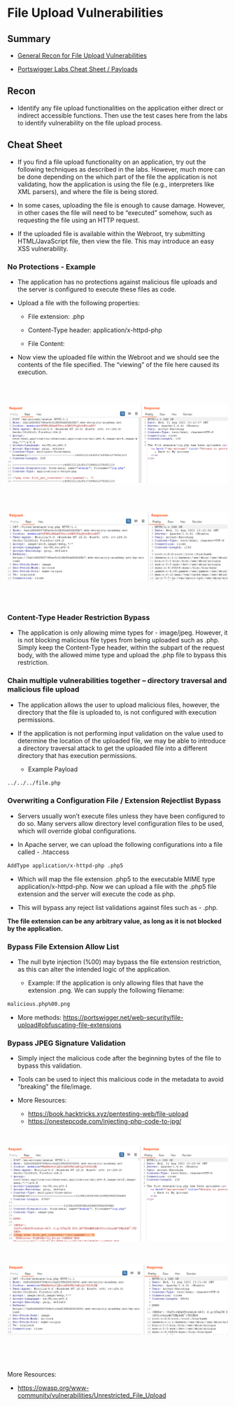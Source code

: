 # File Upload Vulnerabilities

## Summary

* [General Recon for File Upload Vulnerabilities](#recon)

* [Portswigger Labs Cheat Sheet / Payloads](#cheat-sheet)


## Recon

* Identify any file upload functionalities on the application either direct or indirect accessible functions.  Then use the test cases here from the labs to identify vulnerability on the file upload process.


## Cheat Sheet

* If you find a file upload functionality on an application, try out the following techniques as described in the labs.  However, much more can be done depending on the which part of the file the application is not validating, how the application is using the file (e.g., interpreters like XML parsers), and where the file is being stored.

* In some cases, uploading the file is enough to cause damage.  However, in other cases the file will need to be “executed” somehow, such as requesting the file using an HTTP request.

* If the uploaded file is available within the Webroot, try submitting HTML/JavaScript file, then view the file.  This may introduce an easy XSS vulnerability.


### No Protections - Example

* The application has no protections against malicious file uploads and the server is configured to execute these files as code.

* Upload a file with the following properties:

    * File extension:  .php

    * Content-Type header:  application/x-httpd-php

    * File Content:  <?php echo file_get_contents('/path/to/target/file'); ?>

* Now view the uploaded file within the Webroot and we should see the contents of the file specified.  The “viewing” of the file here caused its execution.

<br><br><br>
![File Image](https://github.com/ChrisM-X/Payloads_Cheat-Sheets/blob/main/Web%20Security%20Payloads/Portswigger%20-%20Web%20Security%20Academy/File%20Upload%20Vulnerabilities/Images/FileUploads-1.png)

<br><br>

![File Image2](https://github.com/ChrisM-X/Payloads_Cheat-Sheets/blob/main/Web%20Security%20Payloads/Portswigger%20-%20Web%20Security%20Academy/File%20Upload%20Vulnerabilities/Images/FileUploads-2.png)

<br><br>

### Content-Type Header Restriction Bypass

* The application is only allowing mime types for - image/jpeg.  However, it is not blocking malicious file types from being uploaded such as .php.  Simply keep the Content-Type header, within the subpart of the request body, with the allowed mime type and upload the .php file to bypass this restriction.



### Chain multiple vulnerabilities together – directory traversal and malicious file upload

* The application allows the user to upload malicious files, however, the directory that the file is uploaded to, is not configured with execution permissions.  

* If the application is not performing input validation on the value used to determine the location of the uploaded file, we may be able to introduce a directory traversal attack to get the uploaded file into a different directory that has execution permissions.

    * Example Payload

```bash    
../../../file.php
```


### Overwriting a Configuration File / Extension Rejectlist Bypass

* Servers usually won’t execute files unless they have been configured to do so.  Many servers allow directory level configuration files to be used, which will override global configurations.

* In Apache server, we can upload the following configurations into a file called  -  .htaccess

```bash
AddType application/x-httpd-php .php5
```

* Which will map the file extension .php5 to the executable MIME type application/x-httpd-php.  Now we can upload a file with the .php5 file extension and the server will execute the code as php.  

* This will bypass any reject list validations against files such as - .php.

**The file extension can be any arbitrary value, as long as it is not blocked by the application.**



### Bypass File Extension Allow List


* The null byte injection (%00) may bypass the file extension restriction, as this can alter the intended logic of the application.

    * Example:  If the application is only allowing files that have the extension .png.  We can supply the following filename:

```bash
malicious.php%00.png
```

* More methods: https://portswigger.net/web-security/file-upload#obfuscating-file-extensions



### Bypass JPEG Signature Validation

* Simply inject the malicious code after the beginning bytes of the file to bypass this validation.

* Tools can be used to inject this malicious code in the metadata to avoid "breaking" the file/image.

* More Resources: 

    * https://book.hacktricks.xyz/pentesting-web/file-upload
    * https://onestepcode.com/injecting-php-code-to-jpg/


<br><br>
![File Image3](https://github.com/ChrisM-X/Payloads_Cheat-Sheets/blob/main/Web%20Security%20Payloads/Portswigger%20-%20Web%20Security%20Academy/File%20Upload%20Vulnerabilities/Images/FileUploads-3.png)

<br><br>
![File Image4](https://github.com/ChrisM-X/Payloads_Cheat-Sheets/blob/main/Web%20Security%20Payloads/Portswigger%20-%20Web%20Security%20Academy/File%20Upload%20Vulnerabilities/Images/FileUploads-4.png)


<br><br><br>

More Resources:

* https://owasp.org/www-community/vulnerabilities/Unrestricted_File_Upload